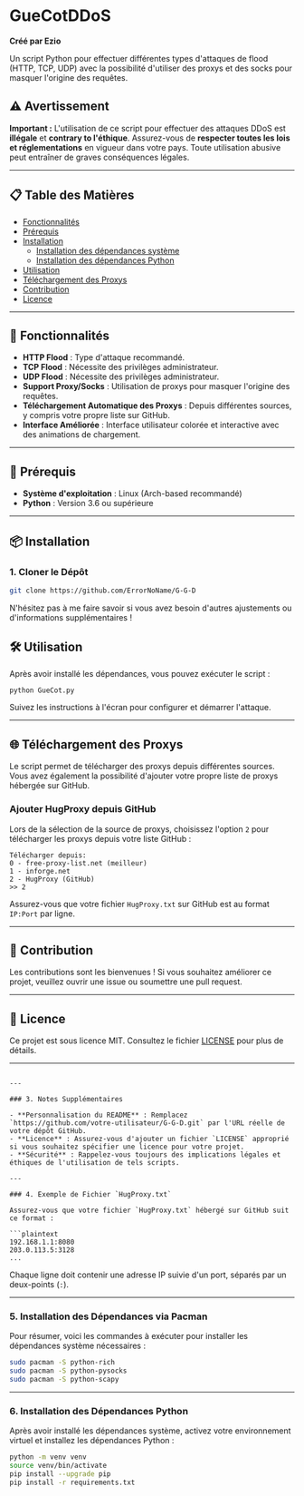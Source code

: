 # GueCotDDoS

**Créé par Ezio**

Un script Python pour effectuer différentes types d'attaques de flood (HTTP, TCP, UDP) avec la possibilité d'utiliser des proxys et des socks pour masquer l'origine des requêtes.

## ⚠️ Avertissement

**Important :** L'utilisation de ce script pour effectuer des attaques DDoS est **illégale** et **contrary to l'éthique**. Assurez-vous de **respecter toutes les lois et réglementations** en vigueur dans votre pays. Toute utilisation abusive peut entraîner de graves conséquences légales.

---

## 📋 Table des Matières

- [Fonctionnalités](#fonctionnalités)
- [Prérequis](#prérequis)
- [Installation](#installation)
  - [Installation des dépendances système](#installation-des-dépendances-système)
  - [Installation des dépendances Python](#installation-des-dépendances-python)
- [Utilisation](#utilisation)
- [Téléchargement des Proxys](#téléchargement-des-proxys)
- [Contribution](#contribution)
- [Licence](#licence)

---

## 🚀 Fonctionnalités

- **HTTP Flood** : Type d'attaque recommandé.
- **TCP Flood** : Nécessite des privilèges administrateur.
- **UDP Flood** : Nécessite des privilèges administrateur.
- **Support Proxy/Socks** : Utilisation de proxys pour masquer l'origine des requêtes.
- **Téléchargement Automatique des Proxys** : Depuis différentes sources, y compris votre propre liste sur GitHub.
- **Interface Améliorée** : Interface utilisateur colorée et interactive avec des animations de chargement.

---

## 🔧 Prérequis

- **Système d'exploitation** : Linux (Arch-based recommandé)
- **Python** : Version 3.6 ou supérieure

---

## 📦 Installation

### 1. Cloner le Dépôt

```bash
git clone https://github.com/ErrorNoName/G-G-D
```

N'hésitez pas à me faire savoir si vous avez besoin d'autres ajustements ou d'informations supplémentaires !
## 🛠️ Utilisation

Après avoir installé les dépendances, vous pouvez exécuter le script :

```bash
python GueCot.py
```

Suivez les instructions à l'écran pour configurer et démarrer l'attaque.

---

## 🌐 Téléchargement des Proxys

Le script permet de télécharger des proxys depuis différentes sources. Vous avez également la possibilité d'ajouter votre propre liste de proxys hébergée sur GitHub.

### Ajouter HugProxy depuis GitHub

Lors de la sélection de la source de proxys, choisissez l'option `2` pour télécharger les proxys depuis votre liste GitHub :

```
Télécharger depuis:
0 - free-proxy-list.net (meilleur)
1 - inforge.net
2 - HugProxy (GitHub)
>> 2
```

Assurez-vous que votre fichier `HugProxy.txt` sur GitHub est au format `IP:Port` par ligne.

---

## 🤝 Contribution

Les contributions sont les bienvenues ! Si vous souhaitez améliorer ce projet, veuillez ouvrir une issue ou soumettre une pull request.

---

## 📜 Licence

Ce projet est sous licence MIT. Consultez le fichier [LICENSE](LICENSE) pour plus de détails.

---
```

---

### 3. Notes Supplémentaires

- **Personnalisation du README** : Remplacez `https://github.com/votre-utilisateur/G-G-D.git` par l'URL réelle de votre dépôt GitHub.
- **Licence** : Assurez-vous d'ajouter un fichier `LICENSE` approprié si vous souhaitez spécifier une licence pour votre projet.
- **Sécurité** : Rappelez-vous toujours des implications légales et éthiques de l'utilisation de tels scripts.

---

### 4. Exemple de Fichier `HugProxy.txt`

Assurez-vous que votre fichier `HugProxy.txt` hébergé sur GitHub suit ce format :

```plaintext
192.168.1.1:8080
203.0.113.5:3128
...
```

Chaque ligne doit contenir une adresse IP suivie d'un port, séparés par un deux-points (`:`).

---

### 5. Installation des Dépendances via Pacman

Pour résumer, voici les commandes à exécuter pour installer les dépendances système nécessaires :

```bash
sudo pacman -S python-rich
sudo pacman -S python-pysocks
sudo pacman -S python-scapy
```

---

### 6. Installation des Dépendances Python

Après avoir installé les dépendances système, activez votre environnement virtuel et installez les dépendances Python :

```bash
python -m venv venv
source venv/bin/activate
pip install --upgrade pip
pip install -r requirements.txt
```
